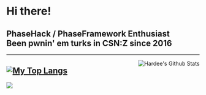 # Hi there!
PhaseHack / PhaseFramework Enthusiast <br>
Been pwnin' em turks in CSN:Z since 2016 
------------------------------------------------------------------------
<!---
## Social:
[<img align="left" alt="VK Profile" width="22px" src="https://simpleicons.org/icons/vk.svg" />]() [VK Profile](https://vk.com/hvrdee)
------------------------------------
[<img align="left" alt="VK Beats Page" width="22px" src="https://simpleicons.org/icons/vk.svg" />](https://vk.com/hardee_beats) [VK Beats Page](https://vk.com/hardee_beats)
------------------------------------

[<img align="left" alt="Instagram Profile" width="22px" src="https://simpleicons.org/icons/instagram.svg" />](https://instagram.com/h4rdee) [Instagram Profile](https://instagram.com/h4rdee)
------------------------------------
[<img align="left" alt="SoundCloud Profile" width="22px" src="https://simpleicons.org/icons/soundcloud.svg" />](https://soundcloud.com/hardee_beats) [SoundCloud Profile](https://soundcloud.com/hardee_beats)
------------------------------------
[<img align="left" alt="Steam Profile" width="22px" src="https://simpleicons.org/icons/steam.svg" />](https://steamcommunity.com/id/h4rd_play3r) [Steam Profile](https://steamcommunity.com/id/h4rd_play3r)
------------------------------------
-->

------------------------------------------------------------------------
<img align="right" alt="Hardee's Github Stats" src="https://github-readme-stats.vercel.app/api?username=h4rdee&show_icons=true&count_private=true&hide=stars,prs,issues,contribs&hide_border=true" />

[![My Top Langs](https://github-readme-stats.vercel.app/api/top-langs/?username=h4rdee&hide_border=true)]()
------------------------------------------------------------------------

<!---
## Now i'm listening to:
[<img src="https://novatorem-inky-nine.vercel.app/api/spotify-playing?user=hogb5scuscpsua4yrtnucm9rr" alt="Hardee's Spotify Playing" width="350" />](https://open.spotify.com/user/hogb5scuscpsua4yrtnucm9rr)
-->
![](https://hit.yhype.me/github/profile?user_id=37783231)
